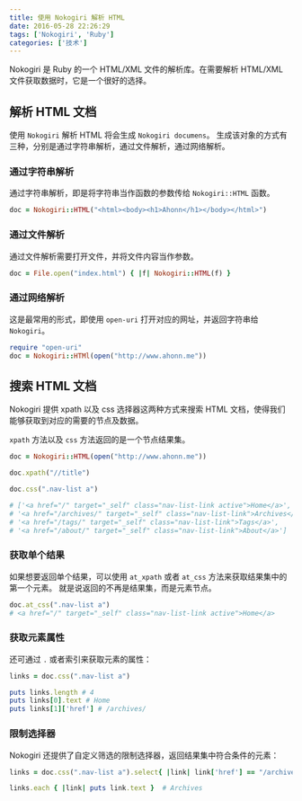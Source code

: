 ```yaml
---
title: 使用 Nokogiri 解析 HTML
date: 2016-05-28 22:26:29
tags: ['Nokogiri', 'Ruby']
categories: ['技术']
---
```


Nokogiri 是 Ruby 的一个 HTML/XML 文件的解析库。在需要解析 HTML/XML 文件获取数据时，它是一个很好的选择。

## 解析 HTML 文档
使用 `Nokogiri` 解析 HTML 将会生成 `Nokogiri documens`。
生成该对象的方式有三种，分别是通过字符串解析，通过文件解析，通过网络解析。

### 通过字符串解析
通过字符串解析，即是将字符串当作函数的参数传给 `Nokogiri::HTML` 函数。
```ruby
doc = Nokogiri::HTML("<html><body><h1>Ahonn</h1></body></html>")
```
<!--more-->

### 通过文件解析
通过文件解析需要打开文件，并将文件内容当作参数。
```ruby
doc = File.open("index.html") { |f| Nokogiri::HTML(f) }
```

### 通过网络解析
这是最常用的形式，即使用 `open-uri` 打开对应的网址，并返回字符串给 `Nokogiri`。
```ruby
require "open-uri"
doc = Nokogiri::HTMl(open("http://www.ahonn.me"))
```

## 搜索 HTML 文档
Nokogiri 提供 xpath 以及 css 选择器这两种方式来搜索 HTML 文档，使得我们能够获取到对应的需要的节点及数据。

`xpath` 方法以及 `css` 方法返回的是一个节点结果集。

```ruby
doc = Nokogiri::HTML(open("http://www.ahonn.me"))

doc.xpath("//title")

doc.css(".nav-list a")

# ['<a href="/" target="_self" class="nav-list-link active">Home</a>',
# '<a href="/archives/" target="_self" class="nav-list-link">Archives</a>',
# '<a href="/tags/" target="_self" class="nav-list-link">Tags</a>',
# '<a href="/about/" target="_self" class="nav-list-link">About</a>']
```
### 获取单个结果
如果想要返回单个结果，可以使用 `at_xpath` 或者 `at_css` 方法来获取结果集中的第一个元素。
就是说返回的不再是结果集，而是元素节点。

```ruby
doc.at_css(".nav-list a")
# <a href="/" target="_self" class="nav-list-link active">Home</a>
```
### 获取元素属性
还可通过 `.` 或者索引来获取元素的属性：
```ruby
links = doc.css(".nav-list a")

puts links.length # 4
puts links[0].text # Home
puts links[1]['href'] # /archives/
```

### 限制选择器
Nokogiri 还提供了自定义筛选的限制选择器，返回结果集中符合条件的元素：
```ruby
links = doc.css(".nav-list a").select{ |link| link['href'] == "/archives/" }

links.each { |link| puts link.text }  # Archives
```
